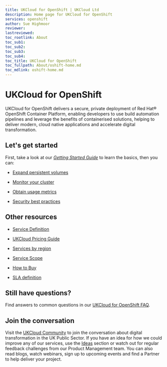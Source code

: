 ```yaml
---
title: UKCloud for OpenShift | UKCloud Ltd
description: Home page for UKCloud for OpenShift
services: openshift
author: Sue Highmoor
reviewer:
lastreviewed: 
toc_rootlink: About
toc_sub1: 
toc_sub2:
toc_sub3:
toc_sub4:
toc_title: UKCloud for OpenShift
toc_fullpath: About/oshift-home.md
toc_mdlink: oshift-home.md
---
```


# UKCloud for OpenShift

UKCloud for OpenShift delivers a secure, private deployment of Red Hat&reg; OpenShift Container Platform, enabling developers to use build automation pipelines and leverage the benefits of containerised solutions, helping to deliver modern, cloud native applications and accelerate digital transformation.

## Let's get started

First, take a look at our [*Getting Started Guide*](oshift-gs.md) to learn the basics, then you can:

<div class="row">
  <div class="col-md-3"><ul><li><a href="https://docs.ukcloud.com/articles/openshift/oshift-how-expand-persistent-vols.html">Expand persistent volumes</a></ul></div>
  <div class="col-md-3"><ul><li><a href="https://docs.ukcloud.com/articles/openshift/oshift-how-monitor-cluster.html">Monitor your cluster</a></ul></div>
  <div class="col-md-3"><ul><li><a href="https://docs.ukcloud.com/articles/openshift/oshift-how-obtain-usage-metrics.html">Obtain usage metrics</a></ul></div>
  <div class="col-md-3"><ul><li><a href="https://docs.ukcloud.com/articles/openshift/oshift-ref-security-best-practices.html">Security best practices</a></ul></div>
</div>

## Other resources

<div class="row">
  <div class="col-md-4"><ul><li><a href="https://docs.ukcloud.com/articles/openshift/oshift-sd.md">Service Definition</a></ul></div>
  <div class="col-md-4"><ul><li><a href="https://ukcloud.com/wp-content/uploads/2019/06/ukcloud-pricing-guide-11.0.pdf">UKCloud Pricing Guide</a></ul></div>
  <div class="col-md-4"><ul><li><a href="https://docs.ukcloud.com/articles/other/other-ref-services-by-region.html">Services by region</a></ul></div>
</div>

<div class="row">
  <div class="col-md-4"><ul><li><a href="https://docs.ukcloud.com/articles/openshift/oshift-sco.md">Service Scope</a></ul></div>
  <div class="col-md-4"><ul><li><a href="https://ukcloud.com/how-to-buy/">How to Buy</a></ul></div>
  <div class="col-md-4"><ul><li><a href="https://docs.ukcloud.com/articles/other/other-ref-sla-definition.html">SLA definition</a></ul></div>
</div>

## Still have questions?

Find answers to common questions in our [UKCloud for OpenShift FAQ](oshift-faq.md).

## Join the conversation

Visit the <a href="https://community.ukcloud.com">UKCloud Community</a> to join the conversation about digital transformation in the UK Public Sector. If you have an idea for how we could improve any of our services, use the <a href="https://community.ukcloud.com/ideas">Ideas</a> section or watch out for regular feedback challenges from our Product Management team. You can also read blogs, watch webinars, sign up to upcoming events and find a Partner to help deliver your project.
